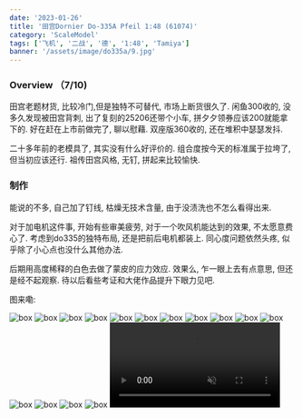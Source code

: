```yaml
---
date: '2023-01-26'
title: '田宫Dornier Do-335A Pfeil 1:48 (61074)'
category: 'ScaleModel'
tags: ['飞机', '二战', '德', '1:48', 'Tamiya']
banner: '/assets/image/do335a/9.jpg'
---
```


### Overview （7/10)

田宫老题材货, 比较冷门,但是独特不可替代, 市场上断货很久了. 闲鱼300收的, 没多久发现被田宫背刺, 出了复刻的25206还带个小车, 拼夕夕领券应该200就能拿下的. 好在赶在上市前做完了, 聊以慰藉. 双座版360收的, 还在堆积中瑟瑟发抖.

二十多年前的老模具了, 其实没有什么好评价的. 组合度按今天的标准属于拉垮了, 但当初应该还行. 祖传田宫风格, 无钉, 拼起来比较愉快.

### 制作

能说的不多, 自己加了钉线, 枯燥无技术含量, 由于没渍洗也不怎么看得出来.

对于加电机这件事, 开始有些审美疲劳, 对于一个吹风机能达到的效果, 不太愿意费心了. 考虑到do335的独特布局, 还是把前后电机都装上. 同心度问题依然头疼, 似乎除了小心点也没什么其他办法.

后期用高度稀释的白色去做了蒙皮的应力效应. 效果么, 乍一眼上去有点意思, 但还是经不起观察. 待以后看些考证和大佬作品提升下眼力见吧.

图来嘞:

![box](/assets/image/do335a/1.JPG)
![box](/assets/image/do335a/2.JPG)
![box](/assets/image/do335a/3.JPG)
![box](/assets/image/do335a/4.JPG)
![box](/assets/image/do335a/5.JPG)
![box](/assets/image/do335a/6.JPG)
![box](/assets/image/do335a/7.JPG)
![box](/assets/image/do335a/8.JPG)
![box](/assets/image/do335a/9.JPG)
![box](/assets/image/do335a/10.JPG)
![box](/assets/image/do335a/11.JPG)
![box](/assets/image/do335a/12.JPG)
![box](/assets/image/do335a/13.JPG)
![box](/assets/image/do335a/14.JPG)
![box](/assets/image/do335a/15.JPG)
<video src="/assets/image/do335a/do335a.MOV" controls autoplay muted loop></video>

